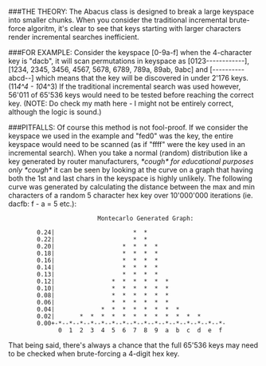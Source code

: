 ###THE THEORY:
The Abacus class is designed to break a large keyspace into smaller chunks. When you 
consider the traditional incremental brute-force algoritm, it's clear  to see that 
keys starting with larger characters render incremental searches inefficient.

###FOR EXAMPLE:
Consider the keyspace [0-9a-f] when the 4-character key is "dacb", it will scan 
permutations in keyspace as [0123------------], [1234, 2345, 3456, 4567, 5678, 6789, 
789a, 89ab, 9abc] and [----------abcd--] which means that the key will be discovered 
in under 2'176 keys. (11*4^4 - 10*4^3) If the traditional incremental search  was 
used however, 56'011 of 65'536 keys would need to be tested before reaching the 
correct key. (NOTE: Do check my math here - I might not be entirely correct, although 
the logic is sound.)

###PITFALLS:
Of course this method is not fool-proof. If we consider the keyspace we used in the
example and "fed0" was the key, the entire keyspace would need to be scanned (as if 
"ffff" were the key used in an incremental search). When you take a normal (random)
distribution like a key generated by router manufacturers, _\*cough\* for educational 
purposes only \*cough\*_ it can be seen by looking at the curve on a graph that having
both the 1st and last chars  in the keyspace is highly unlikely. The following  curve
was generated by calculating the distance between the max and min characters of a 
random 5 character hex key over 10'000'000 iterations (ie. dacfb: f - a = 5 etc.):
        
                             Montecarlo Generated Graph:

            0.24|                      *  *
            0.22|                      *  *
            0.20|                   *  *  *  *
            0.18|                   *  *  *  *
            0.16|                   *  *  *  *
            0.14|                   *  *  *  *
            0.13|                   *  *  *  *
            0.12|                *  *  *  *  *  *
            0.10|                *  *  *  *  *  *
            0.08|                *  *  *  *  *  *
            0.06|                *  *  *  *  *  *
            0.04|             *  *  *  *  *  *  *  *
            0.02|       *  *  *  *  *  *  *  *  *  *  *  *
            0.00+-*--*--*--*--*--*--*--*--*--*--*--*--*--*--*--*-
                  0  1  2  3  4  5  6  7  8  9  a  b  c  d  e  f

That being said,  there's always a chance that the full  65'536  keys may need to be
checked when brute-forcing a 4-digit hex key.
